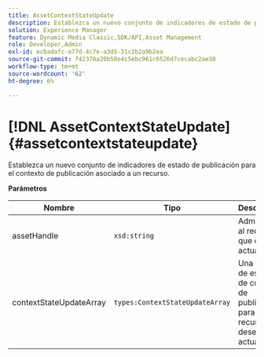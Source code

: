 ```yaml
---
title: AssetContextStateUpdate
description: Establezca un nuevo conjunto de indicadores de estado de publicación para el contexto de publicación asociado a un recurso.
solution: Experience Manager
feature: Dynamic Media Classic,SDK/API,Asset Management
role: Developer,Admin
exl-id: ecbadafc-e77d-4c7e-a3d5-31c2b2a9b2ea
source-git-commit: f42378a20b58e4c5ebc961c6526d7cecabc2ae38
workflow-type: tm+mt
source-wordcount: '62'
ht-degree: 6%

---
```


# [!DNL AssetContextStateUpdate]{#assetcontextstateupdate}

Establezca un nuevo conjunto de indicadores de estado de publicación para el contexto de publicación asociado a un recurso.

**Parámetros**

| Nombre | Tipo | Descripción |
|---|---|---|
| assetHandle | `xsd:string` | Administre al recurso que desea actualizar. |
| contextStateUpdateArray | `types:ContextStateUpdateArray` | Una matriz de estados de contacto de publicación para el recurso que desea actualizar. |
